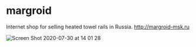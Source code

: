 # margroid
Internet shop for selling heated towel rails in Russia.
http://margroid-msk.ru

![Screen Shot 2020-07-30 at 14 01 28](https://user-images.githubusercontent.com/47738904/88916298-80f50c00-d26e-11ea-8879-a7ca15377508.jpeg)

